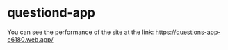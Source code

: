 # questiond-app
You can see the performance of the site at the link: https://questions-app-e6180.web.app/
